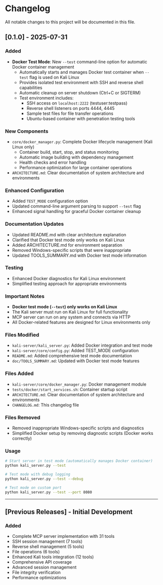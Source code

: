 # Changelog

All notable changes to this project will be documented in this file.

## [0.1.0] - 2025-07-31

### Added
- **Docker Test Mode**: New `--test` command-line option for automatic Docker container management
  - Automatically starts and manages Docker test container when `--test` flag is used on Kali Linux
  - Provides isolated test environment with SSH and reverse shell capabilities
  - Automatic cleanup on server shutdown (Ctrl+C or SIGTERM)
  - Test environment includes:
    - SSH access on `localhost:2222` (testuser:testpass)
    - Reverse shell listeners on ports 4444, 4445
    - Sample test files for file transfer operations
    - Ubuntu-based container with penetration testing tools

### New Components
- `core/docker_manager.py`: Complete Docker lifecycle management (Kali Linux only)
  - Container build, start, stop, and status monitoring
  - Automatic image building with dependency management
  - Health checks and error handling
  - Performance optimization for large container operations
- `ARCHITECTURE.md`: Clear documentation of system architecture and environments

### Enhanced Configuration
- Added `TEST_MODE` configuration option
- Updated command-line argument parsing to support `--test` flag
- Enhanced signal handling for graceful Docker container cleanup

### Documentation Updates
- Updated README.md with clear architecture explanation
- Clarified that Docker test mode only works on Kali Linux
- Added ARCHITECTURE.md for environment separation
- Removed Windows-specific scripts that were inappropriate
- Updated TOOLS_SUMMARY.md with Docker test mode information

### Testing
- Enhanced Docker diagnostics for Kali Linux environment
- Simplified testing approach for appropriate environments

### Important Notes
- **Docker test mode (`--test`) only works on Kali Linux**
- The Kali server must run on Kali Linux for full functionality
- MCP server can run on any system and connects via HTTP
- All Docker-related features are designed for Linux environments only

### Files Modified
- `kali-server/kali_server.py`: Added Docker integration and test mode
- `kali-server/core/config.py`: Added TEST_MODE configuration
- `README.md`: Added comprehensive test mode documentation
- `doc/TOOLS_SUMMARY.md`: Updated with Docker test mode features

### Files Added
- `kali-server/core/docker_manager.py`: Docker management module
- `tests/docker/start_services.sh`: Container startup script
- `ARCHITECTURE.md`: Clear documentation of system architecture and environments
- `CHANGELOG.md`: This changelog file

### Files Removed
- Removed inappropriate Windows-specific scripts and diagnostics
- Simplified Docker setup by removing diagnostic scripts (Docker works correctly)

### Usage
```bash
# Start server in test mode (automatically manages Docker container)
python kali_server.py --test

# Test mode with debug logging
python kali_server.py --test --debug

# Test mode on custom port
python kali_server.py --test --port 8080
```

---

## [Previous Releases] - Initial Development

### Added
- Complete MCP server implementation with 31 tools
- SSH session management (7 tools)
- Reverse shell management (5 tools)
- File operations (6 tools)
- Enhanced Kali tools integration (12 tools)
- Comprehensive API coverage
- Advanced session management
- File integrity verification
- Performance optimizations
